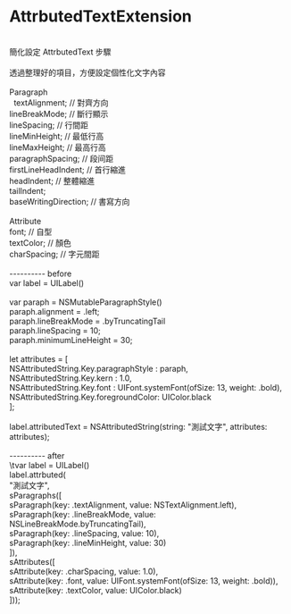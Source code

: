 # AttrbutedTextExtension<br/>
<br/>
簡化設定 AttrbutedText 步驟<br/>
<br/>
透過整理好的項目，方便設定個性化文字內容<br/>
<br/>
Paragraph<br/>
&nbsp; textAlignment;        // 對齊方向<br/>
    lineBreakMode;        // 斷行顯示<br/>
    lineSpacing;          // 行間距<br/>
    lineMinHeight;        // 最低行高<br/>
    lineMaxHeight;        // 最高行高<br/>
    paragraphSpacing;     // 段间距<br/>
    firstLineHeadIndent;  // 首行縮進<br/>
    headIndent;           // 整體縮進<br/>
    tailIndent;<br/>
    baseWritingDirection; // 書寫方向<br/>
<br/>
Attribute<br/>
    font;        // 自型<br/>
    textColor;   // 顏色<br/>
    charSpacing; // 字元間距<br/>
<br/>
---------- before<br/>
var label = UILabel()<br/>
<br/>
var paraph = NSMutableParagraphStyle()<br/>
paraph.alignment         = .left;<br/>
paraph.lineBreakMode     = .byTruncatingTail<br/>
paraph.lineSpacing       = 10;<br/>
paraph.minimumLineHeight = 30;<br/>
<br/>
let attributes = [<br/>
    NSAttributedString.Key.paragraphStyle : paraph,<br/>
    NSAttributedString.Key.kern           : 1.0,<br/>
    NSAttributedString.Key.font           : UIFont.systemFont(ofSize: 13, weight: .bold),<br/>
    NSAttributedString.Key.foregroundColor: UIColor.black<br/>
];<br/>
<br/>
label.attributedText = NSAttributedString(string: "測試文字", attributes: attributes);<br/>
<br/>
---------- after<br/>
\tvar label = UILabel() <br/>
label.attrbuted(<br/>
    "測試文字",<br/>
    sParagraphs([<br/>
        sParagraph(key: .textAlignment, value: NSTextAlignment.left),<br/>
        sParagraph(key: .lineBreakMode, value: NSLineBreakMode.byTruncatingTail),<br/>
        sParagraph(key: .lineSpacing, value: 10),<br/>
        sParagraph(key: .lineMinHeight, value: 30)<br/>
        ]),<br/>
    sAttributes([<br/>
        sAttribute(key: .charSpacing, value: 1.0),<br/>
        sAttribute(key: .font, value: UIFont.systemFont(ofSize: 13, weight: .bold)),<br/>
        sAttribute(key: .textColor, value: UIColor.black)<br/>
        ]));<br/>
<br/>
